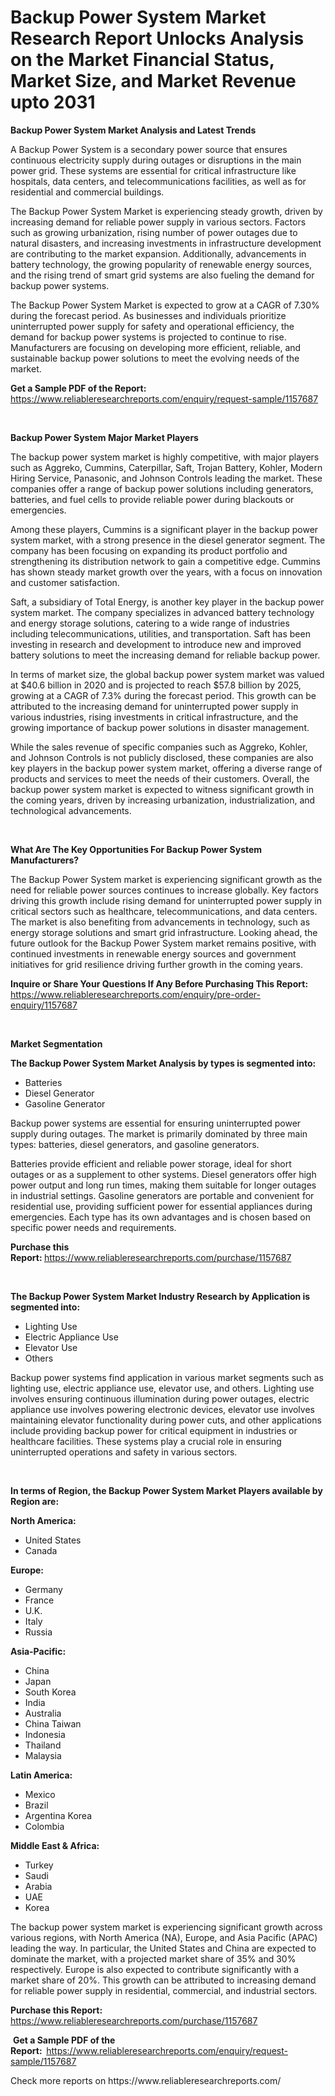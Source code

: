 <p><h1>Backup Power System Market Research Report Unlocks Analysis on the Market Financial Status, Market Size, and Market Revenue upto 2031</h1></p><p><strong>Backup Power System Market Analysis and Latest Trends</strong></p>
<p><p>A Backup Power System is a secondary power source that ensures continuous electricity supply during outages or disruptions in the main power grid. These systems are essential for critical infrastructure like hospitals, data centers, and telecommunications facilities, as well as for residential and commercial buildings.</p><p>The Backup Power System Market is experiencing steady growth, driven by increasing demand for reliable power supply in various sectors. Factors such as growing urbanization, rising number of power outages due to natural disasters, and increasing investments in infrastructure development are contributing to the market expansion. Additionally, advancements in battery technology, the growing popularity of renewable energy sources, and the rising trend of smart grid systems are also fueling the demand for backup power systems.</p><p>The Backup Power System Market is expected to grow at a CAGR of 7.30% during the forecast period. As businesses and individuals prioritize uninterrupted power supply for safety and operational efficiency, the demand for backup power systems is projected to continue to rise. Manufacturers are focusing on developing more efficient, reliable, and sustainable backup power solutions to meet the evolving needs of the market.</p></p>
<p><strong>Get a Sample PDF of the Report:&nbsp;</strong> <a href="https://www.reliableresearchreports.com/enquiry/request-sample/1157687">https://www.reliableresearchreports.com/enquiry/request-sample/1157687</a></p>
<p>&nbsp;</p>
<p><strong>Backup Power System Major Market Players</strong></p>
<p><p>The backup power system market is highly competitive, with major players such as Aggreko, Cummins, Caterpillar, Saft, Trojan Battery, Kohler, Modern Hiring Service, Panasonic, and Johnson Controls leading the market. These companies offer a range of backup power solutions including generators, batteries, and fuel cells to provide reliable power during blackouts or emergencies.</p><p>Among these players, Cummins is a significant player in the backup power system market, with a strong presence in the diesel generator segment. The company has been focusing on expanding its product portfolio and strengthening its distribution network to gain a competitive edge. Cummins has shown steady market growth over the years, with a focus on innovation and customer satisfaction.</p><p>Saft, a subsidiary of Total Energy, is another key player in the backup power system market. The company specializes in advanced battery technology and energy storage solutions, catering to a wide range of industries including telecommunications, utilities, and transportation. Saft has been investing in research and development to introduce new and improved battery solutions to meet the increasing demand for reliable backup power.</p><p>In terms of market size, the global backup power system market was valued at $40.6 billion in 2020 and is projected to reach $57.8 billion by 2025, growing at a CAGR of 7.3% during the forecast period. This growth can be attributed to the increasing demand for uninterrupted power supply in various industries, rising investments in critical infrastructure, and the growing importance of backup power solutions in disaster management.</p><p>While the sales revenue of specific companies such as Aggreko, Kohler, and Johnson Controls is not publicly disclosed, these companies are also key players in the backup power system market, offering a diverse range of products and services to meet the needs of their customers. Overall, the backup power system market is expected to witness significant growth in the coming years, driven by increasing urbanization, industrialization, and technological advancements.</p></p>
<p>&nbsp;</p>
<p><strong>What Are The Key Opportunities For Backup Power System Manufacturers?</strong></p>
<p><p>The Backup Power System market is experiencing significant growth as the need for reliable power sources continues to increase globally. Key factors driving this growth include rising demand for uninterrupted power supply in critical sectors such as healthcare, telecommunications, and data centers. The market is also benefiting from advancements in technology, such as energy storage solutions and smart grid infrastructure. Looking ahead, the future outlook for the Backup Power System market remains positive, with continued investments in renewable energy sources and government initiatives for grid resilience driving further growth in the coming years.</p></p>
<p><strong>Inquire or Share Your Questions If Any Before Purchasing This Report:</strong> <a href="https://www.reliableresearchreports.com/enquiry/pre-order-enquiry/1157687">https://www.reliableresearchreports.com/enquiry/pre-order-enquiry/1157687</a></p>
<p>&nbsp;</p>
<p><strong>Market Segmentation</strong></p>
<p><strong>The Backup Power System Market Analysis by types is segmented into:</strong></p>
<p><ul><li>Batteries</li><li>Diesel Generator</li><li>Gasoline Generator</li></ul></p>
<p><p>Backup power systems are essential for ensuring uninterrupted power supply during outages. The market is primarily dominated by three main types: batteries, diesel generators, and gasoline generators. </p><p>Batteries provide efficient and reliable power storage, ideal for short outages or as a supplement to other systems. Diesel generators offer high power output and long run times, making them suitable for longer outages in industrial settings. Gasoline generators are portable and convenient for residential use, providing sufficient power for essential appliances during emergencies. Each type has its own advantages and is chosen based on specific power needs and requirements.</p></p>
<p><strong>Purchase this Report:&nbsp;</strong><a href="https://www.reliableresearchreports.com/purchase/1157687">https://www.reliableresearchreports.com/purchase/1157687</a></p>
<p>&nbsp;</p>
<p><strong>The Backup Power System Market Industry Research by Application is segmented into:</strong></p>
<p><ul><li>Lighting Use</li><li>Electric Appliance Use</li><li>Elevator Use</li><li>Others</li></ul></p>
<p><p>Backup power systems find application in various market segments such as lighting use, electric appliance use, elevator use, and others. Lighting use involves ensuring continuous illumination during power outages, electric appliance use involves powering electronic devices, elevator use involves maintaining elevator functionality during power cuts, and other applications include providing backup power for critical equipment in industries or healthcare facilities. These systems play a crucial role in ensuring uninterrupted operations and safety in various sectors.</p></p>
<p>&nbsp;</p>
<p><strong>In terms of Region, the Backup Power System Market Players available by Region are:</strong></p>
<p>
    <p> <strong> North America: </strong>
        <ul>
            <li>United States</li>
            <li>Canada</li>
        </ul>
        </p> 
    <p> <strong> Europe: </strong>
        <ul>
            <li>Germany</li>
            <li>France</li>
            <li>U.K.</li>
            <li>Italy</li>
            <li>Russia</li>
        </ul>
        </p> 
    <p> <strong> Asia-Pacific: </strong>
        <ul>
            <li>China</li>
            <li>Japan</li>
            <li>South Korea</li>
            <li>India</li>
            <li>Australia</li>
            <li>China Taiwan</li>
            <li>Indonesia</li>
            <li>Thailand</li>
            <li>Malaysia</li>
        </ul>
        </p> 
    <p> <strong> Latin America: </strong>
        <ul>
            <li>Mexico</li>
            <li>Brazil</li>
            <li>Argentina Korea</li>
            <li>Colombia</li>
        </ul>
        </p> 
    <p> <strong> Middle East & Africa: </strong>
        <ul>
            <li>Turkey</li>
            <li>Saudi</li>
            <li>Arabia</li>
            <li>UAE</li>
            <li>Korea</li>
        </ul>
    </p>
    </p>
<p><p>The backup power system market is experiencing significant growth across various regions, with North America (NA), Europe, and Asia Pacific (APAC) leading the way. In particular, the United States and China are expected to dominate the market, with a projected market share of 35% and 30% respectively. Europe is also expected to contribute significantly with a market share of 20%. This growth can be attributed to increasing demand for reliable power supply in residential, commercial, and industrial sectors.</p></p>
<p><strong>Purchase this Report: </strong><a href="https://www.reliableresearchreports.com/purchase/1157687">https://www.reliableresearchreports.com/purchase/1157687</a></p>
<p>&nbsp;<strong>Get a Sample PDF of the Report:&nbsp;&nbsp;</strong><a href="https://www.reliableresearchreports.com/enquiry/request-sample/1157687">https://www.reliableresearchreports.com/enquiry/request-sample/1157687</a></p>
<p><strong></strong></p>
<p>Check more reports on https://www.reliableresearchreports.com/</p>